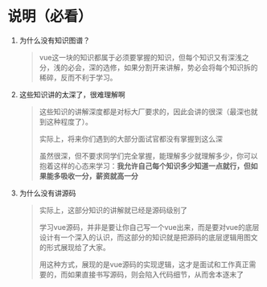 # 说明（必看）

1. 为什么没有知识图谱？

   > vue这一块的知识都属于必须要掌握的知识，但每个知识又有深浅之分，浅的必会，深的选修，如果分割开来讲解，势必会将每个知识拆的稀碎，反而不利于学习。

2. 这些知识讲的太深了，很难理解啊

   > 这些知识的讲解深度都是对标大厂要求的，因此会讲的很深（最深也就到这种程度了）。
   >
   > 实际上，将来你们遇到的大部分面试官都没有掌握到这么深
   >
   > 虽然很深，但不要求同学们完全掌握，能理解多少就理解多少，你可以抱着这样的心态来学习：**我允许自己每个知识多少知道一点就行，但如果能多吸收一分，薪资就高一分**

3. 为什么没有讲源码

   > 实际上，这部分知识的讲解就已经是源码级别了
   >
   > 学习vue源码，并非是要让你自己写一个vue出来，而是要对vue的底层设计有一个深入的认识，而这部分的知识就是把源码的底层逻辑用图文的形式展现给了大家。
   >
   > 用这种方式，展现的是vue源码的实现逻辑，这才是面试和工作真正需要的，而如果直接书写源码，则会陷入代码细节，从而舍本逐末了

